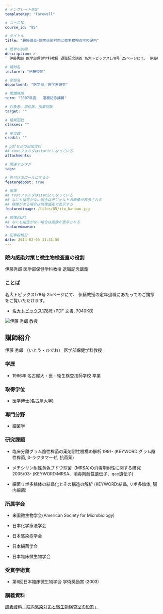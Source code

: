 ```yaml
---
# テンプレート指定
templateKey: "farewell"

# コースID
course_id: "85"

# タイトル
title: "最終講義-院内感染対策と微生物検査室の役割"

# 簡単な説明
description: >-
  伊藤秀郎 医学部保健学科教授 退職記念講義 名大トピックス178号 25ページにて、 伊藤教授の定年退職にあたってのご挨拶をご覧いただけます。   * [名大トピックス178...

# 講師名
lecturer: "伊藤秀郎"

# 部局名
department: "医学部／医学系研究"

# 開講時限
term: "2007年度	退職記念講義"

# 対象者、単位数、授業回数
target: ""

# 授業回数
classes: ""

# 単位数
credit: ""

# pdfなどの追加資料
## rootフォルダはstaticになっている
attachments: 

# 関連するタグ
tags:

# 色付けのロールにするか
featuredpost: true

# 画像
## rootフォルダはstaticになっている
## なにも指定がない場合はデフォルトの画像が表示される
## 映像がある場合は映像優先で表示する
featuredimage: /files/85/ito_kanban.jpg

# 映像のURL
## なにも指定がない場合は画像が表示される
featuredmovie: 

# 記事投稿日
date: 2014-02-05 11:31:50
---
```


### 院内感染対策と微生物検査室の役割


伊藤秀郎 医学部保健学科教授 退職記念講義


### ことば


名大トピックス178号 25ページにて、 伊藤教授の定年退職にあたってのご挨拶をご覧いただけます。


* [名大トピックス178号](http://www.nagoya-u.ac.jp/about-nu/public-relations/publication/upload_images/no178.pdf) (PDF 文書, 7040KB)


![伊藤 秀郎 教授](/files/85/ito_kao.jpg) 

## 講師紹介


伊藤 秀郎 （いとう・ひでお） 医学部保健学科教授


### 学歴



* 1966年 名古屋大・医・衛生検査技師学校 卒業


### 取得学位



* 医学博士(名古屋大学)


### 専門分野



* 細菌学


### 研究課題



* 臨床分離グラム陰性桿菌の薬剤耐性機構の解析 1991- (KEYWORD:グラム陰性桿菌, β-ラクタマーゼ, 抗菌薬)

* メチシリン耐性黄色ブドウ球菌（MRSA)の消毒剤耐性に関する研究 2005/03- (KEYWORD:MRSA、消毒剤耐性遺伝子、qac遺伝子)

* 細菌リポ多糖体の結晶化とその構造の解析 (KEYWORD:結晶, リポ多糖体, 腸内細菌)


### 所属学会



* 米国微生物学会(American Society for Microbiology)

* 日本化学療法学会

* 日本感染症学会

* 日本細菌学会

* 日本臨床微生物学会


### 受賞学術賞



* 第6回日本臨床微生物学会 学術奨励賞 (2003)


### 講義資料


[講義資料「院内感染対策と微生物検査室の役割」](/files/85/ito_lect.pdf) 
